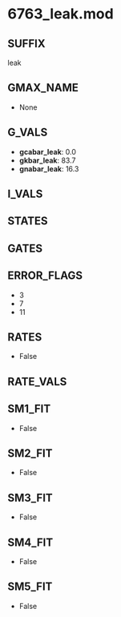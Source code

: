 # 6763_leak.mod

## SUFFIX

leak

## GMAX_NAME

- None

## G_VALS

- **gcabar_leak**: 0.0
- **gkbar_leak**: 83.7
- **gnabar_leak**: 16.3

## I_VALS


## STATES


## GATES


## ERROR_FLAGS

- 3
- 7
- 11

## RATES

- False

## RATE_VALS


## SM1_FIT

- False

## SM2_FIT

- False

## SM3_FIT

- False

## SM4_FIT

- False

## SM5_FIT

- False

